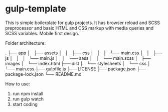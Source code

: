 # gulp-template
This is simple boilerplate for gulp projects. It has browser reload and SCSS preprocessor and basic HTML and CSS markup with media queries and SCSS variables. Mobile first design.


Folder architecture: 

.
├── app
│   ├── assets
│   │   ├── css
│   │   │   └── main.css
│   │   ├── js
│   │   │   └── main.js
│   │   └── sass
│   │       └── main.scss
│   ├── images
│   └── index.html
├── dist
│   └── stylesheets
│       └── css
│           └── main.css
├── gulpfile.js
├── LICENSE
├── package.json
├── package-lock.json
└── README.md

How to use:

1) run npm install
2) run gulp watch
3) start coding
